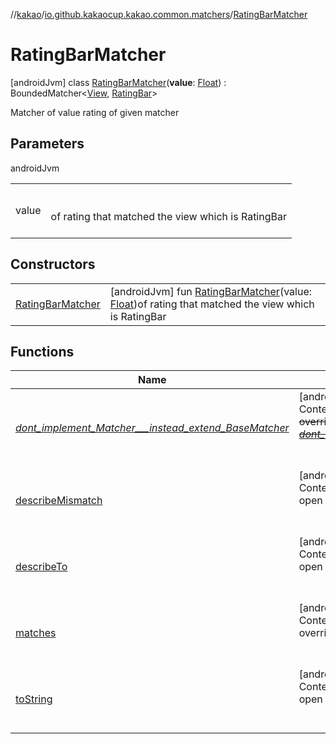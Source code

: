 //[kakao](../../../index.md)/[io.github.kakaocup.kakao.common.matchers](../index.md)/[RatingBarMatcher](index.md)



# RatingBarMatcher  
 [androidJvm] class [RatingBarMatcher](index.md)(**value**: [Float](https://kotlinlang.org/api/latest/jvm/stdlib/kotlin/-float/index.html)) : BoundedMatcher<[View](https://developer.android.com/reference/kotlin/android/view/View.html), [RatingBar](https://developer.android.com/reference/kotlin/android/widget/RatingBar.html)> 

Matcher of value rating of given matcher

   


## Parameters  
  
androidJvm  
  
| | |
|---|---|
| <a name="io.github.kakaocup.kakao.common.matchers/RatingBarMatcher///PointingToDeclaration/"></a>value| <a name="io.github.kakaocup.kakao.common.matchers/RatingBarMatcher///PointingToDeclaration/"></a><br><br>of rating that matched the view which is RatingBar<br><br>|
  


## Constructors  
  
| | |
|---|---|
| <a name="io.github.kakaocup.kakao.common.matchers/RatingBarMatcher/RatingBarMatcher/#kotlin.Float/PointingToDeclaration/"></a>[RatingBarMatcher](-rating-bar-matcher.md)| <a name="io.github.kakaocup.kakao.common.matchers/RatingBarMatcher/RatingBarMatcher/#kotlin.Float/PointingToDeclaration/"></a> [androidJvm] fun [RatingBarMatcher](-rating-bar-matcher.md)(value: [Float](https://kotlinlang.org/api/latest/jvm/stdlib/kotlin/-float/index.html))of rating that matched the view which is RatingBar   <br>|


## Functions  
  
|  Name |  Summary | 
|---|---|
| <a name="org.hamcrest/BaseMatcher/_dont_implement_Matcher___instead_extend_BaseMatcher_/#/PointingToDeclaration/"></a>[_dont_implement_Matcher___instead_extend_BaseMatcher_](../-view-pager2-adapter-size-matcher/index.md#1188943711%2FFunctions%2F34310170)| <a name="org.hamcrest/BaseMatcher/_dont_implement_Matcher___instead_extend_BaseMatcher_/#/PointingToDeclaration/"></a>[androidJvm]  <br>Content  <br>~~override~~ ~~fun~~ [~~_dont_implement_Matcher___instead_extend_BaseMatcher_~~](../-view-pager2-adapter-size-matcher/index.md#1188943711%2FFunctions%2F34310170)~~(~~~~)~~  <br><br><br>|
| <a name="org.hamcrest/BaseMatcher/describeMismatch/#kotlin.Any#org.hamcrest.Description/PointingToDeclaration/"></a>[describeMismatch](../-view-pager2-adapter-size-matcher/index.md#-1115992721%2FFunctions%2F34310170)| <a name="org.hamcrest/BaseMatcher/describeMismatch/#kotlin.Any#org.hamcrest.Description/PointingToDeclaration/"></a>[androidJvm]  <br>Content  <br>open override fun [describeMismatch](../-view-pager2-adapter-size-matcher/index.md#-1115992721%2FFunctions%2F34310170)(p0: [Any](https://kotlinlang.org/api/latest/jvm/stdlib/kotlin/-any/index.html), p1: Description)  <br><br><br>|
| <a name="io.github.kakaocup.kakao.common.matchers/RatingBarMatcher/describeTo/#org.hamcrest.Description/PointingToDeclaration/"></a>[describeTo](describe-to.md)| <a name="io.github.kakaocup.kakao.common.matchers/RatingBarMatcher/describeTo/#org.hamcrest.Description/PointingToDeclaration/"></a>[androidJvm]  <br>Content  <br>open override fun [describeTo](describe-to.md)(description: Description)  <br><br><br>|
| <a name="androidx.test.espresso.matcher/BoundedMatcher/matches/#kotlin.Any/PointingToDeclaration/"></a>[matches](../-view-pager2-adapter-size-matcher/index.md#1400972491%2FFunctions%2F34310170)| <a name="androidx.test.espresso.matcher/BoundedMatcher/matches/#kotlin.Any/PointingToDeclaration/"></a>[androidJvm]  <br>Content  <br>override fun [matches](../-view-pager2-adapter-size-matcher/index.md#1400972491%2FFunctions%2F34310170)(p0: [Any](https://kotlinlang.org/api/latest/jvm/stdlib/kotlin/-any/index.html)): [Boolean](https://kotlinlang.org/api/latest/jvm/stdlib/kotlin/-boolean/index.html)  <br><br><br>|
| <a name="org.hamcrest/BaseMatcher/toString/#/PointingToDeclaration/"></a>[toString](../-view-pager2-adapter-size-matcher/index.md#-908184799%2FFunctions%2F34310170)| <a name="org.hamcrest/BaseMatcher/toString/#/PointingToDeclaration/"></a>[androidJvm]  <br>Content  <br>open override fun [toString](../-view-pager2-adapter-size-matcher/index.md#-908184799%2FFunctions%2F34310170)(): [String](https://kotlinlang.org/api/latest/jvm/stdlib/kotlin/-string/index.html)  <br><br><br>|

